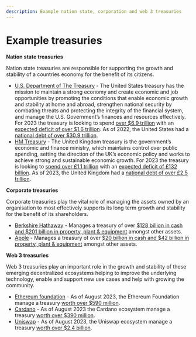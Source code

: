 ```yaml
---
description: Example nation state, corporation and web 3 treasuries
---
```


# Example treasuries

**Nation state treasuries**

Nation state treasuries are responsible for supporting the growth and stability of a countries economy for the benefit of its citizens.

* [U.S. Department of The Treasury](https://home.treasury.gov/about/general-information/role-of-the-treasury) - The United States treasury has the mission to maintain a strong economy and create economic and job opportunities by promoting the conditions that enable economic growth and stability at home and abroad, strengthen national security by combating threats and protecting the integrity of the financial system, and manage the U.S. Government’s finances and resources effectively. For 2023 the treasury is looking to spend [over $6.9 trillion](https://www.usaspending.gov/explorer/budget\_function) with an [expected deficit of over $1.6 trillion](https://fiscaldata.treasury.gov/americas-finance-guide/national-deficit/). As of 2022, the United States had a [national debt of over $30.9 trillion](https://fiscaldata.treasury.gov/americas-finance-guide/).
* [HM Treasury](https://www.gov.uk/government/organisations/hm-treasury) - The United Kingdom treasury is the government’s economic and finance ministry, which maintains control over public spending, setting the direction of the UK’s economic policy and works to achieve strong and sustainable economic growth. For 2023 the treasury is looking to [spend over £1.1 trillion](https://obr.uk/forecasts-in-depth/brief-guides-and-explainers/public-finances/) with an [expected deficit of £132 billion](https://obr.uk/forecasts-in-depth/brief-guides-and-explainers/public-finances/). As of 2023, the United Kingdom had a [national debt of over £2.5 trillion](https://www.ons.gov.uk/economy/governmentpublicsectorandtaxes/publicsectorfinance/bulletins/publicsectorfinances/may2023).



**Corporate treasuries**

Corporate treasuries play the vital role of managing the assets owned by an organisation to most effectively supports its long term growth and stability for the benefit of its shareholders.

* [Berkshire Hathaway](https://www.berkshirehathaway.com/) - Manages a treasury of over [$128 billion in cash and $201 billion in property, plant & equipment](https://www.wsj.com/market-data/quotes/BRK.A/financials/annual/balance-sheet) amongst other assets.
* [Apple](https://www.apple.com/) - Manages a treasury of over [$20 billion in cash and $42 billion in property, plant & equipment](https://www.apple.com/newsroom/pdfs/FY23\_Q1\_Consolidated\_Financial\_Statements.pdf) amongst other assets.



**Web 3 treasuries**

Web 3 treasuries play an important role in the growth and stability of these emerging decentralized ecosystems helping to improve the underlying technology, enable and support new use cases and help with growing the community.

* [Ethereum foundation](https://ethereum.org/en/foundation/) - As of August 2023, the Ethereum Foundation manage a treasury [worth over $590 million](https://defillama.com/protocol/ethereum-foundation#treasury).
* [Cardano](https://cardano.org/) - As of August 2023 the Cardano ecosystem manage a treasury [worth over $390 million](https://lookerstudio.google.com/u/0/reporting/3136c55b-635e-4f46-8e4b-b8ab54f2d460/page/ad3AC).
* [Uniswap](https://uniswap.org/) - As of August 2023, the Uniswap ecosystem manage a treasury [worth over $2.4 billion](https://defillama.com/protocol/uniswap?treasury=true).
